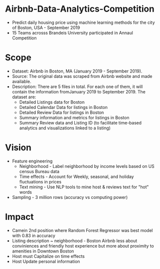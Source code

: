 # Airbnb-Data-Analytics-Competition
* Predict daily housing price using machine learning methods for the city of Boston, USA - September 2019
* 15 Teams acrosss Brandeis University participated in Annaul Competition
# Scope
* Dataset: Airbnb in Boston, MA (January 2019 - September 2019).
* Source: The original data was scraped from Airbnb website and made available.
* Description: There are 5 files in total. For each one of them, it will contain the information fromJanuary 2019 to September 2019. The dataset are:
  * Detailed Listings data for Boston
  * Detailed Calendar Data for listings in Boston
  * Detailed Review Data for listings in Boston
  * Summary information and metrics for listings in Boston 
  * Summary Review data and Listing ID (to facilitate time-based analytics and visualizations linked to a listing)
# Vision
* Feature engineering
  * Neighborhood - Label neighborhood by income levels based on US census Bureau data
  * Time effects - Account for Weekly, seasonal, and holiday fluctuations in prices
  * Text mining - Use NLP tools to mine host & reviews text for "hot" words
* Sampling - 3 million rows (accuracy vs computing power)
# Impact
* Camein 2nd position where Random Forest Regressor was best model with 0.83 in accuracy
* Listing description ~ neighborhood - Boston Airbnb less about conviniences and friendly host experience but more about proximity to amenities in Downtown Boston
* Host must Capitalize on time effects
* Host Update personal information


